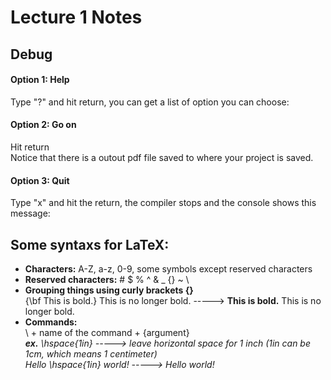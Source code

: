 # Lecture 1 Notes

## Debug
#### Option 1: Help
Type "?" and hit return, you can get a list of option you can choose:
#### Option 2: Go on
Hit return\
Notice that there is a outout pdf file saved to where your project is saved.
#### Option 3: Quit
Type "x" and hit the return, the compiler stops and the console shows this message:

## Some syntaxs for LaTeX:
* **Characters:** A-Z, a-z, 0-9, some symbols except reserved characters
* **Reserved characters:** # $ % ^ & _ {} ~ \
* **Grouping things using curly brackets {}**\
{\bf This is bold.} This is no longer bold. -----> **This is bold.** This is no longer bold.
* **Commands:**\
\ + name of the command + {argument}\
***ex.** \hspace{1in} -----> leave horizontal space for 1 inch (1in can be 1cm, which means 1 centimeter)*\
      *Hello \hspace{1in} world! -----> Hello             world!*
